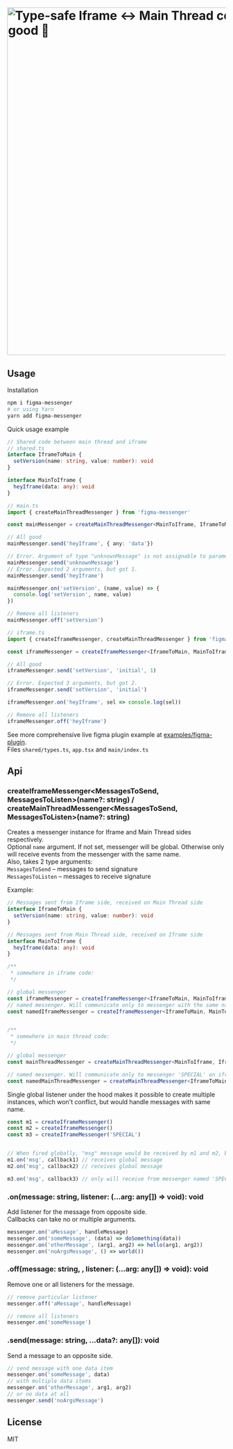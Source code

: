 # <img src="media/header.svg" width="800" align="center" alt="Type-safe Iframe ↔ Main Thread communication for good 🧐"/>


## Usage

Installation
```sh
npm i figma-messenger
# or using Yarn
yarn add figma-messenger
```

Quick usage example
```typescript
// Shared code between main thread and iframe
// shared.ts
interface IframeToMain {
  setVersion(name: string, value: number): void
}

interface MainToIframe {
  heyIframe(data: any): void
}

// main.ts
import { createMainThreadMessenger } from 'figma-messenger'

const mainMessenger = createMainThreadMessenger<MainToIframe, IframeToMain>()

// All good
mainMessenger.send('heyIframe', { any: 'data'})

// Error. Argument of type "unknownMessage" is not assignable to parameter of type "heyIframe".
mainMessenger.send('unknownMessage')
// Error. Expected 2 arguments, but got 1.
mainMessenger.send('heyIframe')

mainMessenger.on('setVersion', (name, value) => {
  console.log('setVersion', name, value)
})

// Remove all listeners
mainMessenger.off('setVersion')

// iframe.ts
import { createIframeMessenger, createMainThreadMessenger } from 'figma-messenger'

const iframeMessenger = createIframeMessenger<IframeToMain, MainToIframe>()

// All good
iframeMessenger.send('setVersion', 'initial', 1)

// Error. Expected 3 arguments, but got 2.
iframeMessenger.send('setVersion', 'initial')

iframeMessenger.on('heyIframe', sel => console.log(sel))

// Remove all listeners
iframeMessenger.off('heyIframe')
```

See more comprehensive live figma plugin example at [examples/figma-plugin](examples/figma-plugin).  
Files `shared/types.ts`, `app.tsx` and `main/index.ts`


## Api

### createIframeMessenger<MessagesToSend, MessagesToListen>(name?: string) / createMainThreadMessenger<MessagesToSend, MessagesToListen>(name?: string)

Creates a messenger instance for Iframe and Main Thread sides respectively.  
Optional `name` argument. If not set, messenger will be global. Otherwise only will receive events from the messenger with the same name.  
Also, takes 2 type arguments:  
`MessagesToSend` – messages to send signature  
`MessagesToListen` – messages to receive signature

Example:
```typescript
// Messages sent from Iframe side, received on Main Thread side
interface IframeToMain {
  setVersion(name: string, value: number): void
}

// Messages sent from Main Thread side, received on Iframe side
interface MainToIframe {
  heyIframe(data: any): void
}

/**
 * somewhere in iframe code: 
 */

// global messenger
const iframeMessenger = createIframeMessenger<IframeToMain, MainToIframe>()
// named messenger. Will communicate only to messenger with the same name on main thread.
const namedIframeMessenger = createIframeMessenger<IframeToMain, MainToIframe>('SPECIAL')


/**
 * somewhere in main thread code:
 */

// global messenger
const mainThreadMessenger = createMainThreadMessenger<MainToIframe, IframeToMain>()

// named messenger. Will communicate only to messenger 'SPECIAL' on iframe side.
const namedMainThreadMessenger = createMainThreadMessenger<IframeToMain, MainToIframe>('SPECIAL')
```

Single global listener under the hood makes it possible to create multiple instances, which won't conflict, but would handle messages with same name.
```typescript
const m1 = createIframeMessenger()
const m2 = createIframeMessenger()
const m3 = createIframeMessenger('SPECIAL')


// When fired globally, "msg" message would be received by m1 and m2, but not by m3.
m1.on('msg', callback1) // receives global message
m2.on('msg', callback2) // receives global message

m3.on('msg', callback3) // only will receive from messenger named 'SPECIAL' on main thread side
```

### .on(message: string, listener: (...arg: any[]) => void): void
Add listener for the message from opposite side.  
Callbacks can take no or multiple arguments.
```typescript
messenger.on('aMessage', handleMessage)
messenger.on('someMessage', (data) => doSomething(data))
messenger.on('otherMessage', (arg1, arg2) => hello(arg1, arg2))
messenger.on('noArgsMessage', () => world())
```

### .off(message: string, , listener: (...arg: any[]) => void): void
Remove one or all listeners for the message.
```typescript
// remove particular listener
messenger.off('aMessage', handleMessage)

// remove all listeners
messenger.on('someMessage')
```

### .send(message: string, ...data?: any[]): void
Send a message to an opposite side.
```typescript
// send message with one data item
messenger.on('someMessage', data)
// with multiple data items
messenger.on('otherMessage', arg1, arg2)
// or no data at all
messenger.send('noArgsMessage')
```

## License
MIT
